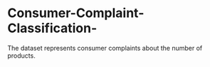 # Consumer-Complaint-Classification-
The dataset represents consumer complaints about the number of products.
